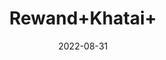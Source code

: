 ---
title: 'Rewand+Khatai+'
date: '2022-08-31' 
metatag: '' 
inventory: '0' 
draft: false 
# meta description 
shortDescripton: ''
description: 'Herb'
longdescription: ''
featured: True
# product Price
price: '90.0'
# Product Short Description
shortDescription: ''
productID: '98843128-1229-ED11-9968-005056B3A416'
type: 'products'
category: 'Herb' 
thumnailproduct: 'https://aminsaddiquidawakhana.eralive.net/images/products/98843128-1229-ED11-9968-005056B3A4161.png' 
images:
  - image: 'images/products/98843128-1229-ED11-9968-005056B3A4161.png'  
Variants:
---